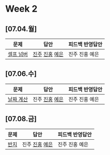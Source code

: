 # Week 2
## [07.04.월]

| 문제                                              | 답안                                          | 피드백 반영답안                       |
| ------------------------------------------------- | --------------------------------------------- | -------------------------------------- |
| [셀프 넘버](https://www.acmicpc.net/problem/4673) | [진주](0703_kjj_4673.py) [진홍](0703_kjh_4673.py) [예은](0703_lye_4673.py) | 진주 진홍 예은 |

## [07.06.수]

| 문제                                              | 답안                                          | 피드백 반영답안                       |
| ------------------------------------------------- | --------------------------------------------- | -------------------------------------- |
| [날짜 계산](https://www.acmicpc.net/problem/1476) | 진주 [진홍](0706_kjh_1476.py) [예은](0706_lye_1476.py) | 진주 진홍 예은 |

## [07.08.금]

| 문제                                              | 답안                                          | 피드백 반영답안                       |
| ------------------------------------------------- | --------------------------------------------- | -------------------------------------- |
| [반지](https://www.acmicpc.net/problem/5555) | 진주 [진홍](0708_kjh_5555.py) [예은](0708_lye_5555.py) | 진주 진홍 예은 |
